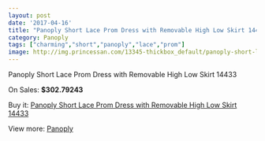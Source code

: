 ```yaml
---
layout: post
date: '2017-04-16'
title: "Panoply Short Lace Prom Dress with Removable High Low Skirt 14433"
category: Panoply
tags: ["charming","short","panoply","lace","prom"]
image: http://img.princessan.com/13345-thickbox_default/panoply-short-lace-prom-dress-with-removable-high-low-skirt-14433.jpg
---
```

Panoply Short Lace Prom Dress with Removable High Low Skirt 14433

On Sales: **$302.79243**
<a href="https://www.princessan.com/en/panoply/6288-panoply-short-lace-prom-dress-with-removable-high-low-skirt-14433.html"><amp-img layout="responsive" width="600" height="600" src="//img.princessan.com/13345-thickbox_default/panoply-short-lace-prom-dress-with-removable-high-low-skirt-14433.jpg" alt="Panoply Short Lace Prom Dress with Removable High Low Skirt 14433 0" /></a>
<a href="https://www.princessan.com/en/panoply/6288-panoply-short-lace-prom-dress-with-removable-high-low-skirt-14433.html"><amp-img layout="responsive" width="600" height="600" src="//img.princessan.com/13347-thickbox_default/panoply-short-lace-prom-dress-with-removable-high-low-skirt-14433.jpg" alt="Panoply Short Lace Prom Dress with Removable High Low Skirt 14433 1" /></a>
<a href="https://www.princessan.com/en/panoply/6288-panoply-short-lace-prom-dress-with-removable-high-low-skirt-14433.html"><amp-img layout="responsive" width="600" height="600" src="//img.princessan.com/13346-thickbox_default/panoply-short-lace-prom-dress-with-removable-high-low-skirt-14433.jpg" alt="Panoply Short Lace Prom Dress with Removable High Low Skirt 14433 2" /></a>

Buy it: [Panoply Short Lace Prom Dress with Removable High Low Skirt 14433](https://www.princessan.com/en/panoply/6288-panoply-short-lace-prom-dress-with-removable-high-low-skirt-14433.html "Panoply Short Lace Prom Dress with Removable High Low Skirt 14433")

View more: [Panoply](https://www.princessan.com/en/50-panoply "Panoply")